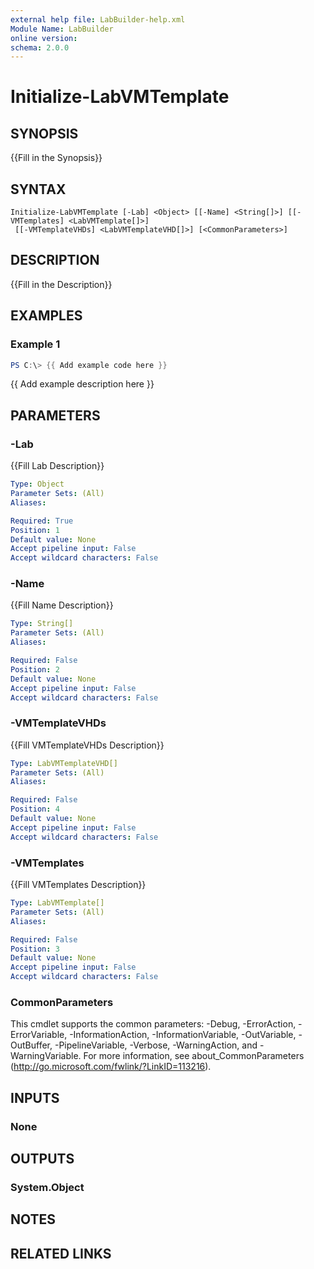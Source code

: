 ```yaml
---
external help file: LabBuilder-help.xml
Module Name: LabBuilder
online version:
schema: 2.0.0
---
```


# Initialize-LabVMTemplate

## SYNOPSIS
{{Fill in the Synopsis}}

## SYNTAX

```
Initialize-LabVMTemplate [-Lab] <Object> [[-Name] <String[]>] [[-VMTemplates] <LabVMTemplate[]>]
 [[-VMTemplateVHDs] <LabVMTemplateVHD[]>] [<CommonParameters>]
```

## DESCRIPTION
{{Fill in the Description}}

## EXAMPLES

### Example 1
```powershell
PS C:\> {{ Add example code here }}
```

{{ Add example description here }}

## PARAMETERS

### -Lab
{{Fill Lab Description}}

```yaml
Type: Object
Parameter Sets: (All)
Aliases:

Required: True
Position: 1
Default value: None
Accept pipeline input: False
Accept wildcard characters: False
```

### -Name
{{Fill Name Description}}

```yaml
Type: String[]
Parameter Sets: (All)
Aliases:

Required: False
Position: 2
Default value: None
Accept pipeline input: False
Accept wildcard characters: False
```

### -VMTemplateVHDs
{{Fill VMTemplateVHDs Description}}

```yaml
Type: LabVMTemplateVHD[]
Parameter Sets: (All)
Aliases:

Required: False
Position: 4
Default value: None
Accept pipeline input: False
Accept wildcard characters: False
```

### -VMTemplates
{{Fill VMTemplates Description}}

```yaml
Type: LabVMTemplate[]
Parameter Sets: (All)
Aliases:

Required: False
Position: 3
Default value: None
Accept pipeline input: False
Accept wildcard characters: False
```

### CommonParameters
This cmdlet supports the common parameters: -Debug, -ErrorAction, -ErrorVariable, -InformationAction, -InformationVariable, -OutVariable, -OutBuffer, -PipelineVariable, -Verbose, -WarningAction, and -WarningVariable.
For more information, see about_CommonParameters (http://go.microsoft.com/fwlink/?LinkID=113216).

## INPUTS

### None

## OUTPUTS

### System.Object
## NOTES

## RELATED LINKS
